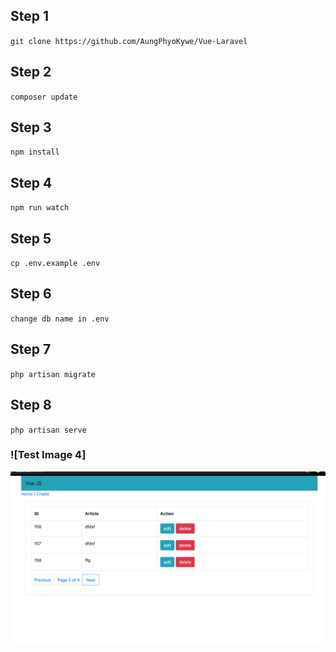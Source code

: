 ## Step 1

``git clone https://github.com/AungPhyoKywe/Vue-Laravel``

## Step 2

``composer update``

## Step 3
``npm install``

## Step 4

``npm run watch ``

## Step 5

``cp .env.example .env``

## Step 6

``change db name in .env``

## Step 7

`` php artisan migrate ``

## Step 8

`` php artisan serve ``

### ![Test Image 4]
<img src="https://github.com/AungPhyoKywe/Vue-Laravel/blob/master/Screen%20Shot%202020-02-13%20at%205.26.14%20PM.png">
